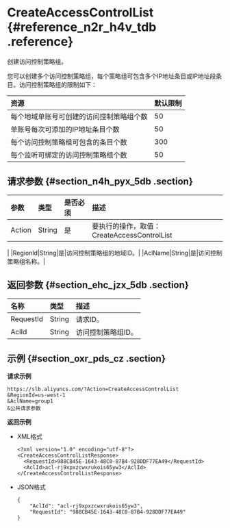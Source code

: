 # CreateAccessControlList {#reference_n2r_h4v_tdb .reference}

创建访问控制策略组。

您可以创建多个访问控制策略组，每个策略组可包含多个IP地址条目或IP地址段条目。访问控制策略组的限制如下：

|资源|默认限制|
|:-|:---|
|每个地域单账号可创建的访问控制策略组个数|50|
|单账号每次可添加的IP地址条目个数|50|
|每个访问控制策略组可包含的条目个数|300|
|每个监听可绑定的访问控制策略组个数|50|

## 请求参数 {#section_n4h_pyx_5db .section}

|参数|类型|是否必须|描述|
|:-|:-|:---|:-|
|Action|String|是|要执行的操作，取值：CreateAccessControlList

|
|RegionId|String|是|访问控制策略组的地域ID。|
|AclName|String|是|访问控制策略组名称。|

## 返回参数 {#section_ehc_jzx_5db .section}

|名称|类型|描述|
|:-|:-|:-|
|RequestId|String|请求ID。|
|AclId|String|访问控制策略组ID。|

## 示例 {#section_oxr_pds_cz .section}

**请求示例**

```
https://slb.aliyuncs.com/?Action=CreateAccessControlList
&RegionId=us-west-1
&AclName=group1
&公共请求参数
```

**返回示例**

-   XML格式

    ```
    <?xml version="1.0" encoding="utf-8"?>
    <CreateAccessControlListResponse>
      <RequestId>988CB45E-1643-48C0-87B4-928DDF77EA49</RequestId>
      <AclId>acl-rj9xpxzcwxrukois65yw3</AclId>
    </CreateAccessControlListResponse>
    ```

-   JSON格式

    ```
    {
        "AclId": "acl-rj9xpxzcwxrukois65yw3",
        "RequestId": "988CB45E-1643-48C0-87B4-928DDF77EA49"
    }
    ```



